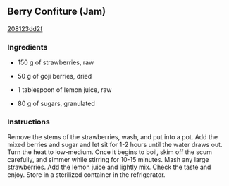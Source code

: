 ## Berry Confiture (Jam)

[208123dd2f](https://cookpad.com/us/recipes/144579-berry-confiture-jam)

### Ingredients

 - 150 g of strawberries, raw

 - 50 g of goji berries, dried

 - 1 tablespoon of lemon juice, raw

 - 80 g of sugars, granulated

### Instructions

Remove the stems of the strawberries, wash, and put into a pot. Add the mixed berries and sugar and let sit for 1-2 hours until the water draws out. Turn the heat to low-medium. Once it begins to boil, skim off the scum carefully, and simmer while stirring for 10-15 minutes. Mash any large strawberries. Add the lemon juice and lightly mix. Check the taste and enjoy. Store in a sterilized container in the refrigerator.